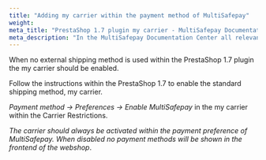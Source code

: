 ```yaml
---
title: "Adding my carrier within the payment method of MultiSafepay"
weight:
meta_title: "PrestaShop 1.7 plugin my carrier - MultiSafepay Documentation Center"
meta_description: "In the MultiSafepay Documentation Center all relevant information regarding our Plugins and API. As well as Support pages for Payment Method, Tools and General Questions. You can also find the contact details of our Support Team and Integration Team."
---
```


When no external shipping method is used within the PrestaShop 1.7 plugin the my carrier should be enabled.

Follow the instructions within the PrestaShop 1.7 to enable the standard shipping method, my carrier.

_Payment method -> Preferences -> Enable MultiSafepay_ in the my carrier within the Carrier Restrictions.

_The carrier should always be activated within the payment preference of MultiSafepay. When disabled no payment methods will be shown in the frontend of the webshop_.

